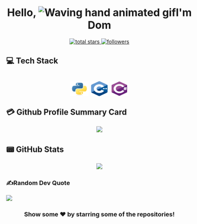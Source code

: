 <h1 align="center"> Hello, <img src="https://raw.githubusercontent.com/nixin72/nixin72/master/wave.gif" 
         alt="Waving hand animated gif"
         height="45"
         width="45" />I'm Dom</h1>

<p align='center'>
    <a href='https://github.com/HsDom?tab=repositories&sort=stargazers'>
        <img alt='total stars' title='Total stars on GitHub' src='https://custom-icon-badges.herokuapp.com/badge/dynamic/json?logo=star&color=55960c&labelColor=488207&label=Stars&style=for-the-badge&query=%24.stars&url=https://api.github-star-counter.workers.dev/user/HsDom'/>
    </a>
    <a href='https://github.com/HsDom?tab=followers'>
        <img alt='followers' title='Follow Me on GitHub' src='https://custom-icon-badges.herokuapp.com/github/followers/HsDom?color=236ad3&labelColor=1155ba&style=for-the-badge&logo=person-add&label=Follow&logoColor=white'/>
    </a>
</p>
        


## 💻 Tech Stack
<div style="display: inline_block" align="middle"><br>
    <img align="center" alt="Rafa-Python" height="40" width="50" src="https://raw.githubusercontent.com/devicons/devicon/master/icons/python/python-original.svg">
    <img align="center" alt="Rafa-cplusplus" height="40" width="50" src="https://raw.githubusercontent.com/devicons/devicon/master/icons/cplusplus/cplusplus-original.svg">
    <img align="center" alt="Rafa-C#" height="40" width="50" src="https://raw.githubusercontent.com/devicons/devicon/master/icons/csharp/csharp-original.svg">
</div>





## 💳 Github Profile Summary Card
<p align="center">
  <img src="https://github-profile-summary-cards.vercel.app/api/cards/profile-details?username=HsDom&theme=github_dark"/>
</p>

## 📟 GitHub Stats
<p align="center">
	<img width="48%" src="https://github-readme-stats.vercel.app/api?username=HsDom&show_icons=true&theme=github_dark" />
</p>

### ✍️Random Dev Quote
![](https://quotes-github-readme.vercel.app/api?type=horizontal&theme=github_dark)


<div align="center">

### Show some ❤️ by starring some of the repositories!

</div>
